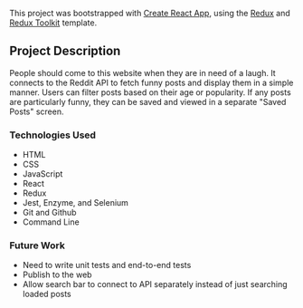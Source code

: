 This project was bootstrapped with [Create React App](https://github.com/facebook/create-react-app), using the [Redux](https://redux.js.org/) and [Redux Toolkit](https://redux-toolkit.js.org/) template.

## Project Description

People should come to this website when they are in need of a laugh.  It connects to the Reddit API to fetch funny posts and display them in a simple manner.  Users can filter posts based on their age or popularity.  If any posts are particularly funny, they can be saved and viewed in a separate "Saved Posts" screen.

### Technologies Used

* HTML
* CSS
* JavaScript
* React
* Redux
* Jest, Enzyme, and Selenium
* Git and Github
* Command Line

### Future Work

* Need to write unit tests and end-to-end tests
* Publish to the web
* Allow search bar to connect to API separately instead of just searching loaded posts